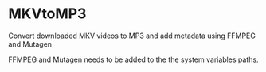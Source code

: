 # MKVtoMP3
Convert downloaded MKV videos to MP3 and add metadata using FFMPEG and Mutagen

FFMPEG and Mutagen needs to be added to the the system variables paths.